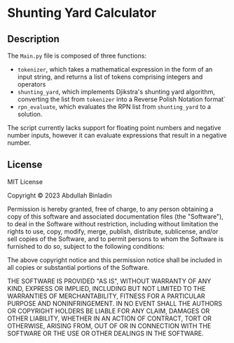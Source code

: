 # Shunting Yard Calculator

## Description

The ```Main.py``` file is composed of three functions:
- ```tokenizer```, which takes a mathematical expression in the form of an input string, and returns a list of tokens comprising integers and operators
- ```shunting_yard```, which implements Djikstra's shunting yard algorithm, converting the list from ```tokenizer``` into a Reverse Polish Notation format`
- ```rpn_evaluate```, which evaluates the RPN list from ```shunting_yard``` to a solution.

The script currently lacks support for floating point numbers and negative number inputs, however it can evaluate expressions that result in a negative number.

## License
MIT License

Copyright &copy; 2023 Abdullah Binladin 

Permission is hereby granted, free of charge, to any person obtaining a copy
of this software and associated documentation files (the "Software"), to deal
in the Software without restriction, including without limitation the rights
to use, copy, modify, merge, publish, distribute, sublicense, and/or sell
copies of the Software, and to permit persons to whom the Software is
furnished to do so, subject to the following conditions:

The above copyright notice and this permission notice shall be included in all
copies or substantial portions of the Software.

THE SOFTWARE IS PROVIDED "AS IS", WITHOUT WARRANTY OF ANY KIND, EXPRESS OR
IMPLIED, INCLUDING BUT NOT LIMITED TO THE WARRANTIES OF MERCHANTABILITY,
FITNESS FOR A PARTICULAR PURPOSE AND NONINFRINGEMENT. IN NO EVENT SHALL THE
AUTHORS OR COPYRIGHT HOLDERS BE LIABLE FOR ANY CLAIM, DAMAGES OR OTHER
LIABILITY, WHETHER IN AN ACTION OF CONTRACT, TORT OR OTHERWISE, ARISING FROM,
OUT OF OR IN CONNECTION WITH THE SOFTWARE OR THE USE OR OTHER DEALINGS IN THE
SOFTWARE.